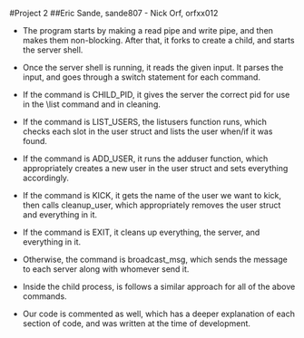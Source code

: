 #Project 2
##Eric Sande, sande807 - Nick Orf, orfxx012

- The program starts by making a read pipe and write pipe, and then makes them non-blocking. After that, it forks to create a child, and starts the server shell.

- Once the server shell is running, it reads the given input. It parses the input, and goes through a switch statement for each command.

- If the command is CHILD_PID, it gives the server the correct pid for use in the \list command and in cleaning.

- If the command is LIST_USERS, the listusers function runs, which checks each slot in the user struct and lists the user when/if it was found.

- If the command is ADD_USER, it runs the adduser function, which appropriately creates a new user in the user struct and sets everything accordingly.

- If the command is KICK, it gets the name of the user we want to kick, then calls cleanup_user, which appropriately removes the user struct and everything in it.

- If the command is EXIT, it cleans up everything, the server, and everything in it.

- Otherwise, the command is broadcast_msg, which sends the message to each server along with whomever send it.

- Inside the child process, is follows a similar approach for all of the above commands.

- Our code is commented as well, which has a deeper explanation of each section of code, and was written at the time of development.
